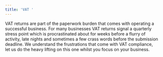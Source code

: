 ```yaml
---
title: 'VAT '
---
```

VAT returns are part of the paperwork burden that comes with operating a successful business. For many businesses VAT returns signal a quarterly stress point which is procrastinated about for weeks before a flurry of activity, late nights and sometimes a few crass words before the submission deadline. We understand the frustrations that come with VAT compliance, let us do the heavy lifting on this one whilst you focus on your business.